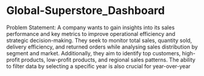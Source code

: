 # Global-Superstore_Dashboard
Problem Statement:
A company wants to gain insights into its sales performance and key metrics to improve operational efficiency and strategic decision-making. They seek to monitor total sales, quantity sold, delivery efficiency, and returned orders while analysing sales distribution by segment and market. Additionally, they aim to identify top customers, high-profit products, low-profit products, and regional sales patterns. The ability to filter data by selecting a specific year is also crucial for year-over-year
